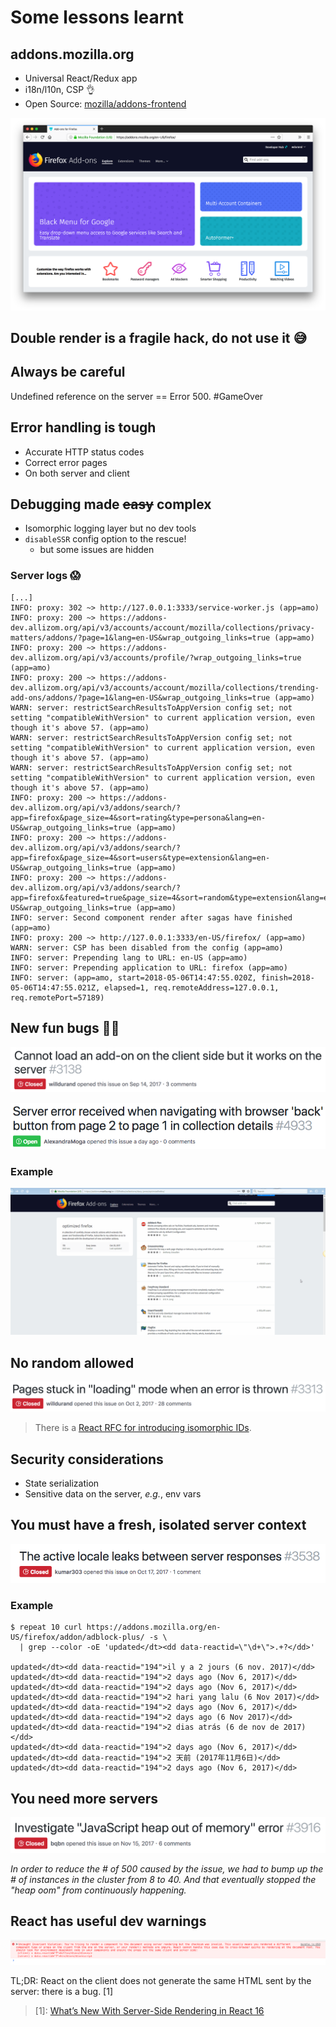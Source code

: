 # Some lessons learnt


## addons.mozilla.org

- Universal React/Redux app
- i18n/l10n, CSP 👌
- Open Source: [mozilla/addons-frontend](https://github.com/mozilla/addons-frontend)


![](images/addons-frontend.png)


## Double render is a fragile hack, do not use it 😅


## Always be careful

Undefined reference on the server == Error 500. #GameOver


## Error handling is tough

- Accurate HTTP status codes
- Correct error pages
- On both server and client


## Debugging made ~~easy~~ complex

- Isomorphic logging layer but no dev tools
- `disableSSR` config option to the rescue!
    - but some issues are hidden


### Server logs 😱

```
[...]
INFO: proxy: 302 ~> http://127.0.0.1:3333/service-worker.js (app=amo)
INFO: proxy: 200 ~> https://addons-dev.allizom.org/api/v3/accounts/account/mozilla/collections/privacy-matters/addons/?page=1&lang=en-US&wrap_outgoing_links=true (app=amo)
INFO: proxy: 200 ~> https://addons-dev.allizom.org/api/v3/accounts/profile/?wrap_outgoing_links=true (app=amo)
INFO: proxy: 200 ~> https://addons-dev.allizom.org/api/v3/accounts/account/mozilla/collections/trending-add-ons/addons/?page=1&lang=en-US&wrap_outgoing_links=true (app=amo)
WARN: server: restrictSearchResultsToAppVersion config set; not setting "compatibleWithVersion" to current application version, even though it's above 57. (app=amo)
WARN: server: restrictSearchResultsToAppVersion config set; not setting "compatibleWithVersion" to current application version, even though it's above 57. (app=amo)
WARN: server: restrictSearchResultsToAppVersion config set; not setting "compatibleWithVersion" to current application version, even though it's above 57. (app=amo)
INFO: proxy: 200 ~> https://addons-dev.allizom.org/api/v3/addons/search/?app=firefox&page_size=4&sort=rating&type=persona&lang=en-US&wrap_outgoing_links=true (app=amo)
INFO: proxy: 200 ~> https://addons-dev.allizom.org/api/v3/addons/search/?app=firefox&page_size=4&sort=users&type=extension&lang=en-US&wrap_outgoing_links=true (app=amo)
INFO: proxy: 200 ~> https://addons-dev.allizom.org/api/v3/addons/search/?app=firefox&featured=true&page_size=4&sort=random&type=extension&lang=en-US&wrap_outgoing_links=true (app=amo)
INFO: server: Second component render after sagas have finished (app=amo)
INFO: proxy: 200 ~> http://127.0.0.1:3333/en-US/firefox/ (app=amo)
WARN: server: CSP has been disabled from the config (app=amo)
INFO: server: Prepending lang to URL: en-US (app=amo)
INFO: server: Prepending application to URL: firefox (app=amo)
INFO: server: (app=amo, start=2018-05-06T14:47:55.020Z, finish=2018-05-06T14:47:55.021Z, elapsed=1, req.remoteAddress=127.0.0.1, req.remotePort=57189)
```


## New fun bugs 🤷‍♂️

![](images/addon-server-client.png)

![](images/new-bug-back.png)


### Example

![](images/new-bug-back.gif)


## No random allowed

![](images/page-stuck.png)

> There is a [React RFC for introducing isomorphic
IDs](https://github.com/reactjs/rfcs/pull/32).


## Security considerations

- State serialization
- Sensitive data on the server, _e.g._, env vars


## You must have a fresh, isolated server context

![](images/locale-leak.png)


### Example

```shell
$ repeat 10 curl https://addons.mozilla.org/en-US/firefox/addon/adblock-plus/ -s \
  | grep --color -oE 'updated</dt><dd data-reactid=\"\d+\">.+?</dd>'

updated</dt><dd data-reactid="194">il y a 2 jours (6 nov. 2017)</dd>
updated</dt><dd data-reactid="194">2 days ago (Nov 6, 2017)</dd>
updated</dt><dd data-reactid="194">2 days ago (Nov 6, 2017)</dd>
updated</dt><dd data-reactid="194">2 hari yang lalu (6 Nov 2017)</dd>
updated</dt><dd data-reactid="194">2 days ago (Nov 6, 2017)</dd>
updated</dt><dd data-reactid="194">2 days ago (6 Nov 2017)</dd>
updated</dt><dd data-reactid="194">2 dias atrás (6 de nov de 2017)</dd>
updated</dt><dd data-reactid="194">2 days ago (Nov 6, 2017)</dd>
updated</dt><dd data-reactid="194">2 天前 (2017年11月6日)</dd>
updated</dt><dd data-reactid="194">2 days ago (Nov 6, 2017)</dd>
```


## You need more servers

![](images/js-oom.png)

_In order to reduce the # of 500 caused by the issue, we had to bump up the # of
instances in the cluster from 8 to 40. And that eventually stopped the "heap
oom" from continuously happening._


## React has useful dev warnings

![](images/invariant-violation-server.png)

TL;DR: React on the client does not generate the same HTML sent by the server:
there is a bug. [1]

> [1]: [What’s New With Server-Side Rendering in React
> 16](https://hackernoon.com/whats-new-with-server-side-rendering-in-react-16-9b0d78585d67)
